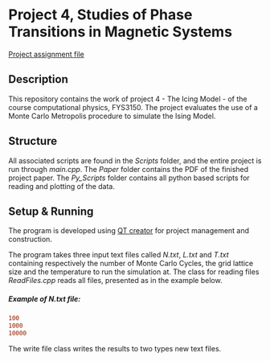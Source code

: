 # Project 4, Studies of Phase Transitions in Magnetic Systems
[Project assignment file](https://github.com/CompPhysics/ComputationalPhysics/blob/master/doc/Projects/2019/Project4/pdf/Project4.pdf)


## Description

This repository contains the work of project 4 - The Icing Model - of the course computational 
physics, FYS3150. The project evaluates the use of a Monte Carlo Metropolis procedure to simulate the Ising Model. 


## Structure

All associated scripts are found in the _Scripts_ folder, and the entire project is run through _main.cpp_. The _Paper_ folder contains the PDF of the finished project paper. The _Py_Scripts_ folder contains all python based scripts for reading and plotting of the data. 

## Setup & Running 

The program is developed using [QT creator](https://www.qt.io/download) for project management and construction.

The program takes three input text files called _N.txt_, _L.txt_ and _T.txt_ containing respectively the number of Monte Carlo Cycles, the grid lattice size and the temperature to run the simulation at. The class for reading files _ReadFiles.cpp_ reads all files, presented as in the example below.  

##### Example of _N.txt_ file:
```diff
100
1000
10000
```
The write file class writes the results to two types new text files.
